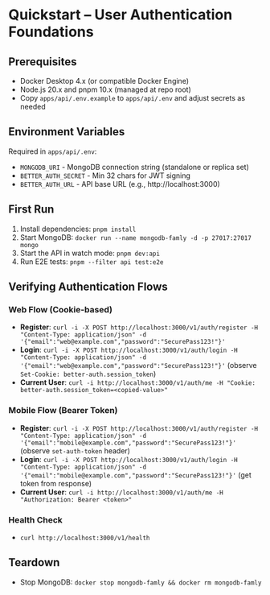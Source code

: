 # Quickstart – User Authentication Foundations

## Prerequisites
- Docker Desktop 4.x (or compatible Docker Engine)  
- Node.js 20.x and pnpm 10.x (managed at repo root)  
- Copy `apps/api/.env.example` to `apps/api/.env` and adjust secrets as needed

## Environment Variables
Required in `apps/api/.env`:
- `MONGODB_URI` - MongoDB connection string (standalone or replica set)
- `BETTER_AUTH_SECRET` - Min 32 chars for JWT signing
- `BETTER_AUTH_URL` - API base URL (e.g., http://localhost:3000)

## First Run
1. Install dependencies: `pnpm install`  
2. Start MongoDB: `docker run --name mongodb-famly -d -p 27017:27017 mongo`  
3. Start the API in watch mode: `pnpm dev:api`  
4. Run E2E tests: `pnpm --filter api test:e2e`

## Verifying Authentication Flows

### Web Flow (Cookie-based)
- **Register**: `curl -i -X POST http://localhost:3000/v1/auth/register -H "Content-Type: application/json" -d '{"email":"web@example.com","password":"SecurePass123!"}'`  
- **Login**: `curl -i -X POST http://localhost:3000/v1/auth/login -H "Content-Type: application/json" -d '{"email":"web@example.com","password":"SecurePass123!"}'` (observe `Set-Cookie: better-auth.session_token`)  
- **Current User**: `curl -i http://localhost:3000/v1/auth/me -H "Cookie: better-auth.session_token=<copied-value>"`

### Mobile Flow (Bearer Token)
- **Register**: `curl -i -X POST http://localhost:3000/v1/auth/register -H "Content-Type: application/json" -d '{"email":"mobile@example.com","password":"SecurePass123!"}'` (observe `set-auth-token` header)  
- **Login**: `curl -i -X POST http://localhost:3000/v1/auth/login -H "Content-Type: application/json" -d '{"email":"mobile@example.com","password":"SecurePass123!"}'` (get token from response)  
- **Current User**: `curl -i http://localhost:3000/v1/auth/me -H "Authorization: Bearer <token>"`

### Health Check
- `curl http://localhost:3000/v1/health`

## Teardown
- Stop MongoDB: `docker stop mongodb-famly && docker rm mongodb-famly`
